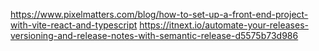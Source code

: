 https://www.pixelmatters.com/blog/how-to-set-up-a-front-end-project-with-vite-react-and-typescript
https://itnext.io/automate-your-releases-versioning-and-release-notes-with-semantic-release-d5575b73d986
